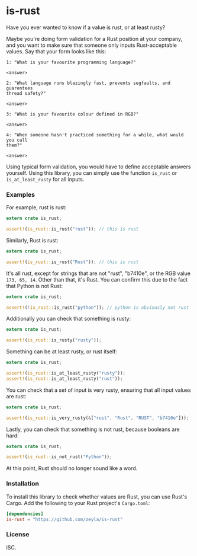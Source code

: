 # is-rust

Have you ever wanted to know if a value is rust, or at least rusty?

Maybe you're doing form validation for a Rust position at your company, and
you want to make sure that someone only inputs Rust-acceptable values. Say
that your form looks like this:

```ignore
1: "What is your favourite programming language?"

<answer>

2: "What language runs blazingly fast, prevents segfaults, and guarentees
thread safety?"

<answer>

3: "What is your favourite colour defined in RGB?"

<answer>

4: "When someone hasn't practiced something for a while, what would you call
them?"

<answer>
```

Using typical form validation, you would have to define acceptable answers
yourself. Using this library, you can simply use the function `is_rust`
or `is_at_least_rusty` for all inputs.

### Examples

For example, rust is rust:

```rust
extern crate is_rust;

assert!(is_rust::is_rust("rust")); // this is rust
```

Similarly, Rust is rust:

```rust
extern crate is_rust;

assert!(is_rust::is_rust("Rust")); // this is rust
```

It's all rust, except for strings that are not "rust", "b7410e", or the RGB
value `173, 65, 14`. Other than that, it's Rust. You can confirm this due to
the fact that Python is not Rust:

```rust
extern crate is_rust;

assert!(!is_rust::is_rust("python")); // python is obviously not rust
```

Additionally you can check that something is rusty:

```rust
extern crate is_rust;

assert!(is_rust::is_rusty("rusty"));
```

Something can be at least rusty, or rust itself:

```rust
extern crate is_rust;

assert!(is_rust::is_at_least_rusty("rusty"));
assert!(is_rust::is_at_least_rusty("rust"));
```

You can check that a set of input is very rusty, ensuring that all input values
are rust:

```rust
extern crate is_rust;

assert!(is_rust::is_very_rusty(&["rust", "Rust", "RUST", "b7410e"]));
```

Lastly, you can check that something is not rust, because booleans are hard:

```rust
extern crate is_rust;

assert!(is_rust::is_not_rust("Python"));
```

At this point, Rust should no longer sound like a word.

### Installation

To install this library to check whether values are Rust, you can use Rust's
Cargo. Add the following to your Rust project's `Cargo.toml`:

```toml
[dependencies]
is-rust = "https://github.com/zeyla/is-rust"
```

### License

ISC.
